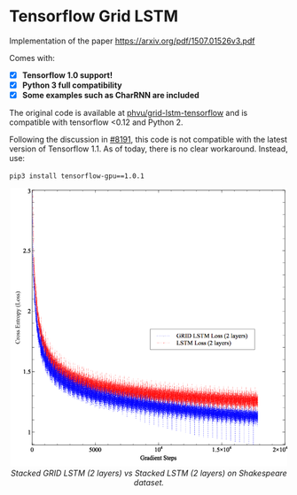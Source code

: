 # Tensorflow Grid LSTM
Implementation of the paper https://arxiv.org/pdf/1507.01526v3.pdf

Comes with:

- [x] **Tensorflow 1.0 support!**
- [x] **Python 3 full compatibility**
- [x] **Some examples such as CharRNN are included**

The original code is available at [phvu/grid-lstm-tensorflow](https://github.com/phvu/grid-lstm-tensorflow) and is compatible with tensorflow <0.12 and Python 2.

Following the discussion in [#8191](https://github.com/tensorflow/tensorflow/issues/8191), this code is not compatible with the latest version of Tensorflow 1.1. As of today, there is no clear workaround. Instead, use:

`pip3 install tensorflow-gpu==1.0.1`

<p align="center">
  <img src="assets/plot2.png" width="500">
  <br><i>Stacked GRID LSTM (2 layers) vs Stacked LSTM (2 layers) on Shakespeare dataset.</i>
</p>
